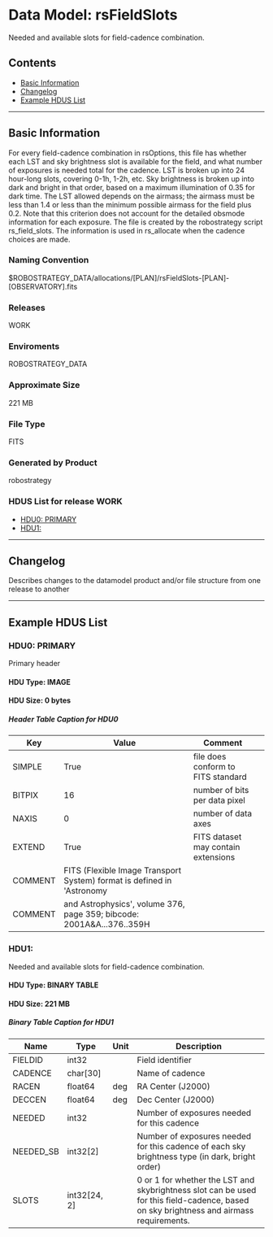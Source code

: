 # Data Model: rsFieldSlots


Needed and available slots for field-cadence combination.


## Contents
- [Basic Information](#basic-information)
- [Changelog](#changelog)
- [Example HDUS List](#example-hdus-list)

---

## Basic Information
For every field-cadence combination in rsOptions, this file has whether each LST and sky brightness slot is available for the field, and what number of exposures is needed total for the cadence. LST is broken up into 24 hour-long slots, covering 0-1h, 1-2h, etc. Sky brightness is broken up into dark and bright in that order, based on a maximum illumination of 0.35 for dark time. The LST allowed depends on the airmass; the airmass must be less than 1.4 or less than the minimum possible airmass for the field plus 0.2. Note that this criterion does not account for the detailed obsmode information for each exposure. The file is created by the robostrategy script rs_field_slots. The information is used in rs_allocate when the cadence choices are made.

### Naming Convention
$ROBOSTRATEGY_DATA/allocations/[PLAN]/rsFieldSlots-[PLAN]-[OBSERVATORY].fits

### Releases
WORK

### Enviroments
ROBOSTRATEGY_DATA

### Approximate Size
221 MB

### File Type
FITS

### Generated by Product
robostrategy

### HDUS List for release WORK
  - [HDU0: PRIMARY](#hdu0-primary)
  - [HDU1: ](#hdu1)

---

## Changelog
Describes changes to the datamodel product and/or file structure from one release to another

---
## Example HDUS List

### HDU0: PRIMARY
Primary header

#### HDU Type: IMAGE
#### HDU Size:  0 bytes

##### Header Table Caption for HDU0
Key | Value | Comment | |
| --- | --- | --- | --- |
| SIMPLE | True | file does conform to FITS standard |
| BITPIX | 16 | number of bits per data pixel |
| NAXIS | 0 | number of data axes |
| EXTEND | True | FITS dataset may contain extensions |
| COMMENT |   FITS (Flexible Image Transport System) format is defined in 'Astronomy |  |
| COMMENT |   and Astrophysics', volume 376, page 359; bibcode: 2001A&A...376..359H |  |



### HDU1:
Needed and available slots for field-cadence combination.

#### HDU Type: BINARY TABLE
#### HDU Size:  221 MB

##### Binary Table Caption for HDU1
Name | Type | Unit | Description |
| --- | --- | --- | --- |
 | FIELDID | int32 |  | Field identifier |
 | CADENCE | char[30] |  | Name of cadence |
 | RACEN | float64 | deg | RA Center (J2000) |
 | DECCEN | float64 | deg | Dec Center (J2000) |
 | NEEDED | int32 |  | Number of exposures needed for this cadence |
 | NEEDED_SB | int32[2] |  | Number of exposures needed for this cadence of each sky brightness type (in dark, bright order) |
 | SLOTS | int32[24, 2] |  | 0 or 1 for whether the LST and skybrightness slot can be used for this field-cadence, based on sky brightness and airmass requirements. |
